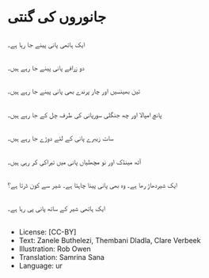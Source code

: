 # جانوروں کی گنتی

##
ایک ہاتھی پانی پینے جا رہا ہے۔

##
دو زرافے پانی پینے جا رہے ہیں۔

##
تین بھینسیں اور چار پرندے بھی پانی پینے جا رہے ہیں۔

##
پانچ امپالا اور چھ جنگلی سورپانی کی طرف چل کے جا رہے ہیں۔

##
سات زیبرے پانی کے لئے دوڑے جا رہے ہیں۔

##
آٹھ مینڈک اور نو مچھلیاں پانی میں تیراکی کر رہی ہیں۔

##
ایک شیردھاڑ رھا ہے۔ وہ بھی پانی پینا چاہتا ہے۔ شیر سے کون ڈرتا ہے؟

##
ایک ہاتھی شیر کے ساتھ پانی پی رہا ہے۔

##
* License: [CC-BY]
* Text: Zanele Buthelezi, Thembani Dladla, Clare Verbeek
* Illustration: Rob Owen
* Translation: Samrina Sana
* Language: ur
